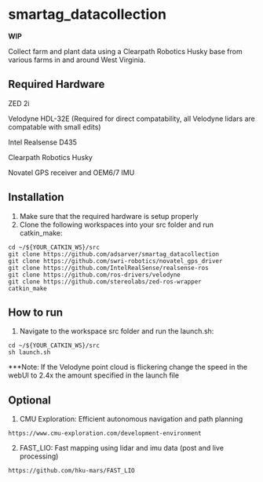 # smartag_datacollection
  **WIP**
  
  Collect farm and plant data using a Clearpath Robotics Husky base from various farms in and around West Virginia.
  
## Required Hardware

 ZED 2i
 
 Velodyne HDL-32E (Required for direct compatability, all Velodyne lidars are compatable with small edits)
 
 Intel Realsense D435
 
 Clearpath Robotics Husky
 
 Novatel GPS receiver and OEM6/7 IMU

## Installation
  1. Make sure that the required hardware is setup properly
  2. Clone the following workspaces into your src folder and run catkin_make:
  ```
  cd ~/${YOUR_CATKIN_WS}/src
  git clone https://github.com/adsarver/smartag_datacollection
  git clone https://github.com/swri-robotics/novatel_gps_driver
  git clone https://github.com/IntelRealSense/realsense-ros
  git clone https://github.com/ros-drivers/velodyne
  git clone https://github.com/stereolabs/zed-ros-wrapper
  catkin_make
  ```
## How to run
  1. Navigate to the workspace src folder and run the launch.sh:
  ```
  cd ~/${YOUR_CATKIN_WS}/src
  sh launch.sh
  ```
  ***Note: If the Velodyne point cloud is flickering change the speed in the webUI to 2.4x the amount specified in the launch file
  
## Optional
   1. CMU Exploration: Efficient autonomous navigation and path planning
   ```
   https://www.cmu-exploration.com/development-environment
   ```
   2. FAST_LIO: Fast mapping using lidar and imu data (post and live processing)
   ```
   https://github.com/hku-mars/FAST_LIO
   ```
  
